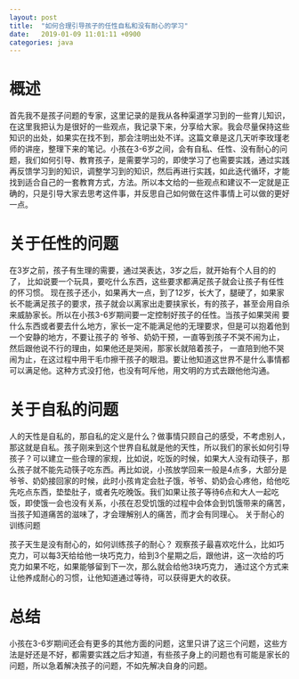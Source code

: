 ```yaml
---
layout: post
title:  "如何合理引导孩子的任性自私和没有耐心的学习"
date:   2019-01-09 11:01:11 +0900
categories: java
---
```


# 概述

首先我不是孩子问题的专家，这里记录的是我从各种渠道学习到的一些育儿知识，在这里我把认为是很好的一些观点，我记录下来，分享给大家。我会尽量保持这些知识的出处，如果实在找不到，那会注明出处不详。这篇文章是这几天听李玫瑾老师的讲座，整理下来的笔记。小孩在3-6岁之间，会有自私、任性、没有耐心的问题，我们如何引导、教育孩子，是需要学习的，即使学习了也需要实践，通过实践再反馈学习到的知识，调整学习到的知识，然后再进行实践，如此迭代循环，才能找到适合自己的一套教育方式，方法。所以本文给的一些观点和建议不一定就是正确的，只是引导大家去思考这件事，并反思自己如何做在这件事情上可以做的更好一点。

# 关于任性的问题

在3岁之前，孩子有生理的需要，通过哭表达，3岁之后，就开始有个人目的的了，
比如说要一个玩具，要吃什么东西，这些要求都满足孩子就会让孩子有任性的怀习惯。
现在孩子还小，如果再大一点，到了12岁，长大了，腿硬了，如果家长不能满足孩子的要求，孩子就会以离家出走要挟家长，有的孩子，甚至会用自杀来威胁家长。所以在小孩3-6岁期间要一定控制好孩子的任性。当孩子如果哭闹
要什么东西或者要去什么地方，家长一定不能满足他的无理要求，但是可以抱着他到一个安静的地方，不要让孩子的
爷爷、奶奶干预，一直等到孩子不哭不闹为止，然后跟他说不行的理由，如果他还是哭闹，那家长就陪着孩子，
一直陪到他不哭闹为止，在这过程中用干毛巾擦干孩子的眼泪。要让他知道这世界不是什么事情都可以满足他。这种方式没打他，也没有呵斥他，用文明的方式去跟他他沟通。

# 关于自私的问题

人的天性是自私的，那自私的定义是什么？做事情只顾自己的感受，不考虑别人，那这就是自私。孩子刚来到这个世界自私就是他的天性，所以我们的家长如何引导孩子？可以建立一些合理的家规，比如说，吃饭的时候，如果大人没有动筷子，那么孩子就不能先动筷子吃东西。再比如说，小孩放学回来一般是4点多，大部分是爷爷、奶奶接回家的时候，此时小孩肯定会肚子饿，爷爷、奶奶会心疼他，给他吃先吃点东西，垫垫肚子，或者先吃晚饭。我们如果让孩子等待6点和大人一起吃饭，即使饿一会也没有关系，小孩在忍受饥饿的过程中会体会到饥饿带来的痛苦，当孩子知道痛苦的滋味了，才会理解别人的痛苦，而才会有同理心。
关于耐心的训练问题

孩子天生是没有耐心的，如何训练孩子的耐心？ 观察孩子最喜欢吃什么，比如巧克力，可以每3天给给他一块巧克力，给到3个星期之后，跟他讲，这一次给的巧克力如果不吃，如果能够留到下一次，那么就会给他3块巧克力，
通过这个方式来让他养成耐心的习惯，让他知道通过等待，可以获得更大的收获。

 
# 总结

小孩在3-6岁期间还会有更多的其他方面的问题，这里只讲了这三个问题，这些方法是好还是不好，都需要实践之后才知道，有些孩子身上的问题也有可能是家长的问题，所以急着解决孩子的问题，不如先解决自身的问题。